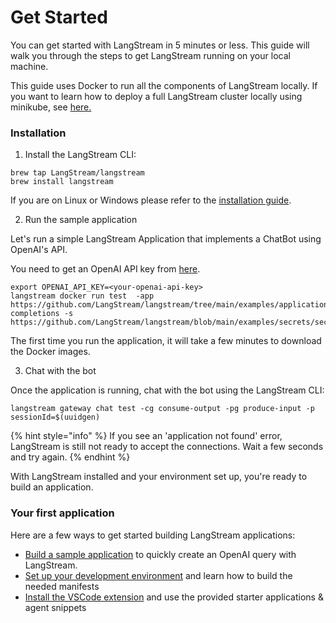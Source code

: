 # Get Started

You can get started with LangStream in 5 minutes or less. This guide will walk you through the steps to get LangStream running on your local machine.

This guide uses Docker to run all the components of LangStream locally. If you want to learn how to deploy a full LangStream cluster locally using minikube, see [here.](installation/get-started-minikube.md)

### Installation

1. Install the LangStream CLI:

```
brew tap LangStream/langstream
brew install langstream
```

If you are on Linux or Windows please refer to the [installation guide](installation/langstream-cli.md).

2. Run the sample application

Let's run a simple LangStream Application that implements a ChatBot using OpenAI's API.

You need to get an OpenAI API key from [here](https://beta.openai.com/).

```
export OPENAI_API_KEY=<your-openai-api-key>
langstream docker run test  -app https://github.com/LangStream/langstream/tree/main/examples/applications/openai-completions -s https://github.com/LangStream/langstream/blob/main/examples/secrets/secrets.yaml
```

The first time you run the application, it will take a few minutes to download the Docker images.

3. Chat with the bot

Once the application is running, chat with the bot using the LangStream CLI:

```
langstream gateway chat test -cg consume-output -pg produce-input -p sessionId=$(uuidgen)
```

{% hint style="info" %}
If you see an 'application not found' error, LangStream is still not ready to accept the connections. Wait a few seconds and try again.
{% endhint %}

With LangStream installed and your environment set up, you're ready to build an application.

### Your first application

Here are a few ways to get started building LangStream applications:

* [Build a sample application](building-applications/build-a-sample-app.md) to quickly create an OpenAI query with LangStream.
* [Set up your development environment](building-applications/development-environment.md) and learn how to build the needed manifests
* [Install the VSCode extension](https://marketplace.visualstudio.com/items?itemName=DataStax.langstream) and use the provided starter applications & agent snippets

